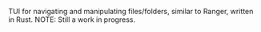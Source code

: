 TUI for navigating and manipulating files/folders, similar to Ranger, written in Rust. NOTE: Still a work in progress.
